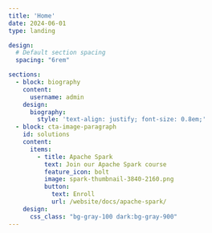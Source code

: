 ```yaml
---
title: 'Home'
date: 2024-06-01
type: landing

design:
  # Default section spacing
  spacing: "6rem"

sections:
  - block: biography
    content:
      username: admin
    design:
      biography:
        style: 'text-align: justify; font-size: 0.8em;'
  - block: cta-image-paragraph
    id: solutions
    content:
      items:
        - title: Apache Spark
          text: Join our Apache Spark course
          feature_icon: bolt
          image: spark-thumbnail-3840-2160.png
          button:
            text: Enroll
            url: /website/docs/apache-spark/
    design:
      css_class: "bg-gray-100 dark:bg-gray-900"
---
```

